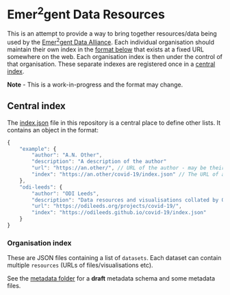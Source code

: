 # Emer<sup>2</sup>gent Data Resources
This is an attempt to provide a way to bring together resources/data being used by the [Emer<sup>2</sup>gent Data Alliance](http://www.emergentalliance.org). Each individual organisation should maintain their own index in the [format below](#organisation-index) that exists at a fixed URL somewhere on the web. Each organisation index is then under the control of that organisation. These separate indexes are registered once in a [central index](#central-index).

**Note** - This is a work-in-progress and the format may change.

## Central index
The [index.json](index.json) file in this repository is a central place to define other lists. It contains an object in the format:
```javascript
{
    "example": {
        "author": "A.N. Other",
        "description": "A description of the author"
        "url": "https://an.other/", // URL of the author - may be their homepage
        "index": "https://an.other/covid-19/index.json" // The URL of an index file
    },
    "odi-leeds": {
        "author": "ODI Leeds",
        "description": "Data resources and visualisations collated by ODI Leeds",
        "url": "https://odileeds.org/projects/covid-19/",
        "index": "https://odileeds.github.io/covid-19/index.json"
    }
}
```

### Organisation index

These are JSON files containing a list of `datasets`. Each dataset can contain multiple `resources` (URLs of files/visualisations etc).

See the [metadata folder](metadata/README.md) for a **draft** metadata schema and some  metadata files.

